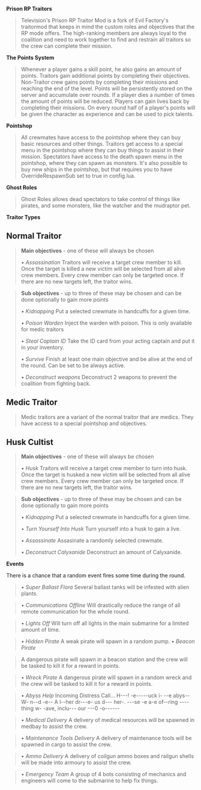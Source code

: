 __**Prison RP Traitors**__

> Television's Prison RP Traitor Mod is a fork of Evil Factory's traitormod that keeps in mind the custom roles and objectives that the RP mode offers.
> The high-ranking members are always loyal to the coalition and need to work together to find and restrain all traitors so the crew can complete their mission.

__**The Points System**__

> Whenever a player gains a skill point, he also gains an amount of points. Traitors gain additional points by completing their objectives. Non-Traitor crew gains points by completing their missions and reaching the end of the level. 
> Points will be persistently stored on the server and accumulate over rounds. If a player dies a number of times the amount of points will be reduced. Players can gain lives back by completing their missions.
> On every round half of a player's points will be given the character as experience and can be used to pick talents.

__**Pointshop**__
> All crewmates have access to the pointshop where they can buy basic resources and other things. Traitors get access to a special menu in the pointshop where they can buy things to assist in their mission. Spectators have access to the death spawn menu in the pointshop, where they can spawn as monsters.
It's also possible to buy new ships in the pointshop, but that requires you to have OverrideRespawnSub set to true in config.lua.

__**Ghost Roles**__
> Ghost Roles allows dead spectators to take control of things like pirates, and some monsters, like the watcher and the mudraptor pet.

__**Traitor Types**__

## Normal Traitor

> **Main objectives** - one of these will always be chosen
> 
> • *Assassination*
> Traitors will receive a target crew member to kill. Once the target is killed a new victim will be selected from all alive crew members. Every crew member can only be targeted once. If there are no new targets left, the traitor wins.

> **Sub objectives** - up to three of these may be chosen and can be done optionally to gain more points 
> 
> • *Kidnapping*
> Put a selected crewmate in handcuffs for a given time.
> 
> • *Poison Warden*
> Inject the warden with poison. This is only available for medic traitors
> 
> • *Steal Captain ID*
> Take the ID card from your acting captain and put it in your inventory.
> 
> • *Survive*
> Finish at least one main objective and be alive at the end of the round. Can be set to be always active.
>
> • *Deconstruct weapons*
> Deconstruct 2 weapons to prevent the coalition from fighting back.

## Medic Traitor
>Medic traitors are a variant of the normal traitor that are medics. They have access to a special pointshop and objectives.

## Husk Cultist

> **Main objectives** - one of these will always be chosen
> 
> • *Husk*
> Traitors will receive a target crew member to turn into husk. Once the target is husked a new victim will be selected from all alive crew members. Every crew member can only be targeted once. If there are no new targets left, the traitor wins.

> **Sub objectives** - up to three of these may be chosen and can be done optionally to gain more points 
> 
> • *Kidnapping*
> Put a selected crewmate in handcuffs for a given time.
> 
> • *Turn Yourself Into Husk*
> Turn yourself into a husk to gain a live.
>
> • *Assassinate*
> Assasinate a randomly selected crewmate.
> 
> • *Deconstruct Calyxanide*
> Deconstruct an amount of Calyxanide.

__**Events**__

There is a chance that a random event fires some time during the round.

> • *Super Ballast Flora*
> Several ballast tanks will be infested with alien plants.

> • *Communications Offline*
> Will drastically reduce the range of all remote communication for the whole round.

> • *Lights Off*
> Will turn off all lights in the main submarine for a limited amount of time.

> • *Hidden Pirate*
> A weak pirate will spawn in a random pump.
> • *Beacon Pirate*

> A dangerous pirate will spawn in a beacon station and the crew will be tasked to kill it for a reward in points.

> • *Wreck Pirate*
> A dangerous pirate will spawn in a random wreck and the crew will be tasked to kill it for a reward in points.

> • *Abyss Help*
> Incoming Distress Call... H---! -e-----uck i- --e abys-- W- n--d -e-- A l--her dr---e- us d--- her-. ---se -e a-e of--ring ----thing w- -ave, inclu--- our ---0 -o------

> • *Medical Delivery*
> A delivery of medical resources will be spawned in medbay to assist the crew.

> • *Maintenance Tools Delivery*
> A delivery of maintenance tools will be spawned in cargo to assist the crew.

> • *Ammo Delivery*
> A delivery of coilgun ammo boxes and railgun shells will be made into armoury to assist the crew.

> • *Emergency Team*
> A group of 4 bots consisting of mechanics and engineers will come to the submarine to help fix things.
